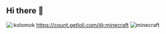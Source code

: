 ## Hi there 👋

<!--
**kolomok/kolomok** is a ✨ _special_ ✨ repository because its `README.md` (this file) appears on your GitHub profile.

Here are some ideas to get you started:

- 🔭 I’m currently working on ...
- 🌱 I’m currently learning ...
- 👯 I’m looking to collaborate on ...
- 🤔 I’m looking for help with ...
- 💬 Ask me about ...
- 📫 How to reach me: ...
- 😄 Pronouns: ...
- ⚡ Fun fact: ...
-->

![:kolomok](https://count.getloli.com/@:kolomok)
https://count.getloli.com/@:minecraft
<img src="https://count.getloli.com/@:minecraft" alt="minecraft" />
